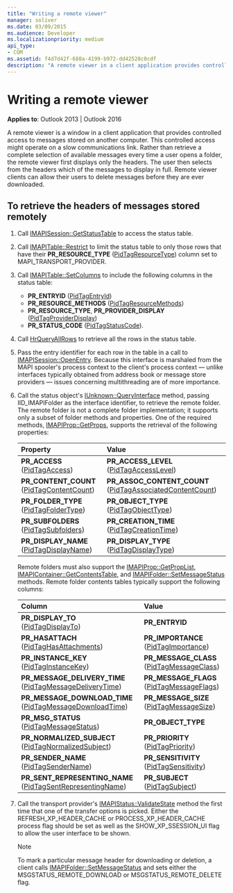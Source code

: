 ```yaml
---
title: "Writing a remote viewer"
manager: soliver
ms.date: 03/09/2015
ms.audience: Developer
ms.localizationpriority: medium
api_type:
- COM
ms.assetid: f4d7d42f-688a-4199-b972-dd42528c0cdf
description: "A remote viewer in a client application provides controlled access to messages stored on another computer."
---
```


# Writing a remote viewer

**Applies to**: Outlook 2013 | Outlook 2016 
  
A remote viewer is a window in a client application that provides controlled access to messages stored on another computer. This controlled access might operate on a slow communications link. Rather than retrieve a complete selection of available messages every time a user opens a folder, the remote viewer first displays only the headers. The user then selects from the headers which of the messages to display in full. Remote viewer clients can allow their users to delete messages before they are ever downloaded. 
  
## To retrieve the headers of messages stored remotely
  
1. Call [IMAPISession::GetStatusTable](imapisession-getstatustable.md) to access the status table. 
    
2. Call [IMAPITable::Restrict](imapitable-restrict.md) to limit the status table to only those rows that have their **PR\_RESOURCE\_TYPE** ([PidTagResourceType](pidtagresourcetype-canonical-property.md)) column set to MAPI\_TRANSPORT\_PROVIDER. 
    
3. Call [IMAPITable::SetColumns](imapitable-setcolumns.md) to include the following columns in the status table: 
   - **PR\_ENTRYID** ([PidTagEntryId](pidtagentryid-canonical-property.md))
   - **PR\_RESOURCE\_METHODS** ([PidTagResourceMethods](pidtagresourcemethods-canonical-property.md))
   - **PR\_RESOURCE\_TYPE**, **PR\_PROVIDER\_DISPLAY** ([PidTagProviderDisplay](pidtagproviderdisplay-canonical-property.md))
   - **PR\_STATUS\_CODE** ([PidTagStatusCode](pidtagstatuscode-canonical-property.md)).
    
4. Call [HrQueryAllRows](hrqueryallrows.md) to retrieve all the rows in the status table. 
    
5. Pass the entry identifier for each row in the table in a call to [IMAPISession::OpenEntry](imapisession-openentry.md). Because this interface is marshaled from the MAPI spooler's process context to the client's process context — unlike interfaces typically obtained from address book or message store providers — issues concerning multithreading are of more importance. 
    
6. Call the status object's [IUnknown::QueryInterface](https://msdn.microsoft.com/library/54d5ff80-18db-43f2-b636-f93ac053146d.aspx) method, passing IID_IMAPIFolder as the interface identifier, to retrieve the remote folder. The remote folder is not a complete folder implementation; it supports only a subset of folder methods and properties. One of the required methods, [IMAPIProp::GetProps](imapiprop-getprops.md), supports the retrieval of the following properties:
    
    |Property |Value |
    |:-----|:-----|
    |**PR\_ACCESS** ([PidTagAccess](pidtagaccess-canonical-property.md))  <br/> |**PR_ACCESS_LEVEL** ([PidTagAccessLevel](pidtagaccesslevel-canonical-property.md))  <br/> |
    |**PR_CONTENT_COUNT** ([PidTagContentCount](pidtagcontentcount-canonical-property.md))  <br/> |**PR_ASSOC_CONTENT_COUNT** ([PidTagAssociatedContentCount](pidtagassociatedcontentcount-canonical-property.md))  <br/> |
    |**PR_FOLDER_TYPE** ([PidTagFolderType](pidtagfoldertype-canonical-property.md))  <br/> |**PR_OBJECT_TYPE** ([PidTagObjectType](pidtagobjecttype-canonical-property.md))  <br/> |
    |**PR\_SUBFOLDERS** ([PidTagSubfolders](pidtagsubfolders-canonical-property.md))  <br/> |**PR_CREATION_TIME** ([PidTagCreationTime](pidtagcreationtime-canonical-property.md))  <br/> |
    |**PR_DISPLAY_NAME** ([PidTagDisplayName](pidtagdisplayname-canonical-property.md))  <br/> |**PR_DISPLAY_TYPE** ([PidTagDisplayType](pidtagdisplaytype-canonical-property.md))  <br/> |
    
    Remote folders must also support the [IMAPIProp::GetPropList](imapiprop-getproplist.md), [IMAPIContainer::GetContentsTable](imapicontainer-getcontentstable.md), and [IMAPIFolder::SetMessageStatus](imapifolder-setmessagestatus.md) methods. Remote folder contents tables typically support the following columns: 
        
    |Column |Value |
    |:-----|:-----|
    |**PR\_DISPLAY\_TO** ([PidTagDisplayTo](pidtagdisplayto-canonical-property.md))  <br/> |**PR\_ENTRYID** <br/> |
    |**PR\_HASATTACH** ([PidTagHasAttachments](pidtaghasattachments-canonical-property.md))  <br/> |**PR_IMPORTANCE** ([PidTagImportance](pidtagimportance-canonical-property.md))  <br/> |
    |**PR_INSTANCE_KEY** ([PidTagInstanceKey](pidtaginstancekey-canonical-property.md))  <br/> |**PR_MESSAGE_CLASS** ([PidTagMessageClass](pidtagmessageclass-canonical-property.md))  <br/> |
    |**PR\_MESSAGE_DELIVERY_TIME** ([PidTagMessageDeliveryTime](pidtagmessagedeliverytime-canonical-property.md))  <br/> |**PR_MESSAGE_FLAGS** ([PidTagMessageFlags](pidtagmessageflags-canonical-property.md))  <br/> |
    |**PR\_MESSAGE_DOWNLOAD_TIME** ([PidTagMessageDownloadTime](pidtagmessagedownloadtime-canonical-property.md))  <br/> |**PR_MESSAGE_SIZE** ([PidTagMessageSize](pidtagmessagesize-canonical-property.md))  <br/> |
    |**PR_MSG_STATUS** ([PidTagMessageStatus](pidtagmessagestatus-canonical-property.md))  <br/> |**PR_OBJECT_TYPE** <br/> |
    |**PR_NORMALIZED_SUBJECT** ([PidTagNormalizedSubject](pidtagnormalizedsubject-canonical-property.md))  <br/> |**PR_PRIORITY** ([PidTagPriority](pidtagpriority-canonical-property.md))  <br/> |
    |**PR_SENDER_NAME** ([PidTagSenderName](pidtagsendername-canonical-property.md))  <br/> |**PR_SENSITIVITY** ([PidTagSensitivity](pidtagsensitivity-canonical-property.md))  <br/> |
    |**PR\_SENT_REPRESENTING_NAME** ([PidTagSentRepresentingName](pidtagsentrepresentingname-canonical-property.md))  <br/> |**PR_SUBJECT** ([PidTagSubject](pidtagsubject-canonical-property.md))  <br/> |
   
7. Call the transport provider's [IMAPIStatus::ValidateState](imapistatus-validatestate.md) method the first time that one of the transfer options is picked. Either the REFRESH_XP_HEADER_CACHE or PROCESS_XP_HEADER_CACHE process flag should be set as well as the SHOW_XP_SSESSION_UI flag to allow the user interface to be shown. 
    
   > [!NOTE]
   > To mark a particular message header for downloading or deletion, a client calls [IMAPIFolder::SetMessageStatus](imapifolder-setmessagestatus.md) and sets either the MSGSTATUS_REMOTE_DOWNLOAD or MSGSTATUS_REMOTE_DELETE flag. 
  

